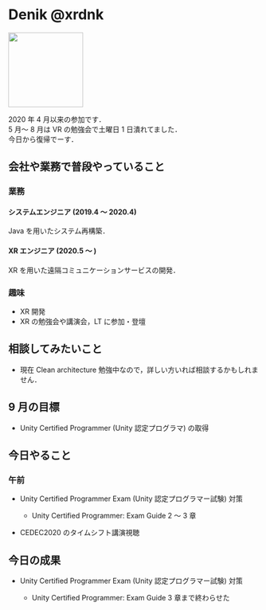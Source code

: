 # Denik @xrdnk

<img src="https://i.imgur.com/bHdEeHe.jpg" width="150">

2020 年 4 月以来の参加です．</br>
5 月～ 8 月は VR の勉強会で土曜日 1 日潰れてました．</br>
今日から復帰でーす．</br>

## 会社や業務で普段やっていること

### 業務

#### システムエンジニア (2019.4 ～ 2020.4)

Java を用いたシステム再構築．</br>

#### XR エンジニア (2020.5 ～ )

XR を用いた遠隔コミュニケーションサービスの開発．</br>

### 趣味

- XR 開発
- XR の勉強会や講演会，LT に参加・登壇

## 相談してみたいこと

- 現在 Clean architecture 勉強中なので，詳しい方いれば相談するかもしれません．

## 9 月の目標

- Unity Certified Programmer (Unity 認定プログラマ) の取得

## 今日やること

### 午前

- Unity Certified Programmer Exam (Unity 認定プログラマー試験) 対策

  - Unity Certified Programmer: Exam Guide 2 ～ 3 章

- CEDEC2020 のタイムシフト講演視聴

## 今日の成果

- Unity Certified Programmer Exam (Unity 認定プログラマー試験) 対策

  - Unity Certified Programmer: Exam Guide 3 章まで終わらせた

